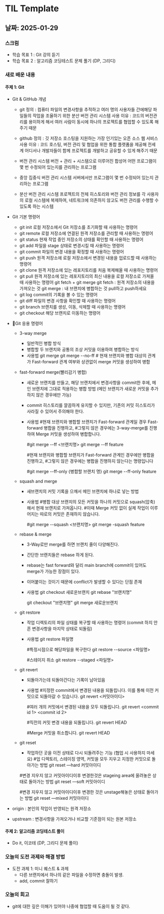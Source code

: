 # TIL Template

## 날짜: 2025-01-29
### 스크럼
- 학습 목표 1 : Git 강의 듣기
- 학습 목표 2 : 알고리즘 코딩테스트 문제 풀기 (DP, 그리디)

### 새로 배운 내용
#### 주제 1: Git
- Git & GitHub 개념
  - git 
  정의 : 컴퓨터 파일의 변경사항을 추적하고 여러 명의 사용자들 간에해당 파일들의 작업을 조율하기 위한 분산 버전 관리 시스템
  사용 이유 : 코드의 버전관리를 용이하게 해서 여러 사람이 동시에 하나의 프로젝트를 협업할 수 있도록 해주기 때문
  
  - github 
  정의 : 깃 저장소 호스팅을 지원하는 가장 인기있는 오픈 소스 웹 서비스
  사용 이유 : 코드 호스팅, 버전 관리 및 협업을 위한 통합 플랫폼을 제공해 전세계 어디서나 개발자들이 함께 프로젝트를 개발하고 공유할 수 있게 해주기 때문
  
  - 버전 관리 시스템 
  버전 + 관리 + 시스템으로 이루어진 합성어
  어떤 프로그램이 몇 번 수정되어 있는지를 관리하는 프로그램
  
  - 중앙 집중식 버전 관리 시스템
  서버에서만 프로그램이 몇 번 수정되어 있는지 관리하는 프로그램
  
  - 분산 버전 관리 시스템
  프로젝트의 전체 히스토리와 버전 관리 정보를 각 사용자의 로컬 시스템에 복제하여, 네트워크에 의존하지 않고도 버전 관리를 수행할 수 있도록 하는 시스템

- Git 기본 명령어
  - git init
    로컬 저장소에서 Git 저장소를 초기화할 때 사용하는 명령어
  - git remote
    로컬 저장소에 연결된 원격 저장소를 관리할 때 사용하는 명령어
  - git status
    현재 작업 중인 저장소의 상태를 확인할 때 사용하는 명령어
  - git add
    파일을 stage 상태로 변경시킬 때 사용하는 명령어
  - git commit
    파일의 변경 내용을 확정할 때 사용하는 명령어
  - git push
    원격 저장소에 로컬 저장소에서 변경된 내용을 업로드할 때 사용하는 명령어 
  - git clone
    원격 저장소에 있는 레포지토리를 처음 복제해올 때 사용하는 명령어
  - git pull
    원격 저장소에 있는 레포지토리의 최신 내용을 로컬 저장소로 가져올 때 사용하는 명령어
      git fetch + git merge
      git fetch : 원격 저장소의 내용을 가져오는 것
      git merge : 내 브랜치에 병합하는 것
    pull하고 push하세요
  - git log
    commit의 기록을 볼 수 있는 명령어
  - git diff
    파일의 변경 사항을 확인할 때 사용하는 명령어
  - git branch
    브랜치를 생성, 이동, 삭제할 때 사용하는 명령어
  - git checkout
    해당 브랜치로 이동하는 명령어

- Git 응용 명령어
  - 3-way merge
    - 일반적인 병합 방식
    - 병합할 두 브랜치와 공통의 조상 커밋을 이용하여 병합하는 방식
    - 사용법
      git merge
      git merge --no-ff # 현재 브랜치와 병합 대상의 관계가 Fast-forward 관계 여부와 상관없이 merge 커밋을 생성하여 병합

  - fast-forward merge(빨리감기 병합)
    - 새로운 브랜치를 만들고, 해당 브랜치에서 변경사항을 commit한 후에, 메인 브랜치에 그대로 적용하는 병합 방법
    (메인 브랜치가 새로운 커밋을 추가하지 않은 경우에만 가능)
    - commit 히스토리를 깔끔하게 유지할 수 있지만, 기존의 커밋 히스토리가 사라질 수 있어서 주의해야 한다.
    - 사용법
      #현재 브랜치와 병합할 브랜치가 Fast-forward 관계일 경우 Fast-forward 병합을 진행하고, 
      #그렇지 않은 경우에는 3-way-merge를 진행하여 Merge 커밋을 생성하여 병합합니다.

      #git merge --ff <브랜치명>
      git merge --ff feature
      
      #현재 브랜치와 병합할 브랜치가 Fast-forward 관계인 경우에만 병합을 진행하고, 
      #그렇지 않은 경우에는 병합을 진행하지 않는다는 명령입니다
      
      #git merge --ff-only {병합할 브랜치 명}
      git merge --ff-only  feature

  - squash and merge
    - 새브랜치의 커밋 기록을 으깨서 메인 브랜치에 하나로 넣는 방법
    - 사용법
      #병합 대상 브랜치의 모든 커밋을 하나의 커밋으로 squash(압축)해서 현재 브랜치로 가져옵니다.
      #이때 Merge 커밋 없이 실제 작업이 이루어지는 따로의 커밋은 존재하지 않습니다.
      
      #git merge --squash <브랜치명>
      git merge -squash feature

  - rebase & merge
    - 3-Way로만 merge를 하면 브랜치 줄이 다양해진다.
    - 간단한 브랜치들은 rebase 하게 된다.
    - rebase는 fast forward와 달리 main branch에 commit이 있어도 merge가 가능한 장점이 있다.
    - 이어붙이는 것이기 때문에 conflict가 발생할 수 있다는 단점 존재
    - 사용법
      git checkout 새로운브랜치 
      git rebase "브랜치명" 
      
      git checkout "브랜치명"
      git merge 새로운브랜치

  - git restore
    - 작업 디렉토리의 파일 상태를 복구할 때 사용하는 명령어 (commit 하지 안흔 변경사항을 마지막 상태로 되돌림)
    - 사용법
      git restore 파일명

      #특정시점으로 해당파일을 복구한다
      git restore --source <commit id> <파일명> 
      
      #스테이지 취소
      git restore --staged <파일명>

  - git revert 
    - 되돌아가는데 되돌아간다는 기록이 남아있음
    - 사용법 
      #지정한 commit에서 변경된 내용을 되돌립니다. 이를 통해 이전 커밋으로 되돌아갈 수 있습니다.
      git revert <커밋아이디> 
      
      #여러 개의 커밋에서 변경된 내용을 모두 되돌립니다.
      git revert <commit id 1> <commit id 2>
      
      #직전의 커밋 변경 내용을 되돌립니다.
      git revert HEAD
      
      #Merge 커밋을 취소합니다.
      git revert HEAD

  - git reset
    - 작업하던 곳을 이전 상태로 다시 되돌려주는 기능 (협업 시 사용하지 마세요)
    #업 디렉토리, 스테이징 영역, 커밋을 모두 지우고 지정한 커밋으로 돌아가는 방법
    git reset —hard 커밋아이디
    
    #변경 지우지 않고 커밋아이디이후 변경한것은 stageing area에 올려놓은 상태로 돌아가는 방법
    git reset —soft 커밋아이디
    
    #변경 지우지 않고 커밋아이디이후 변경한 것은 unstage해놓은 상태로 돌아가는 방법
    git reset —mixed 커밋아이디    

- origin : 본인의 작업이 반영되는 원격 저장소
- upstream : 변경사항을 가져오거나 비교할 기준점이 되는 원본 저장소

#### 주제 2: 알고리즘 코딩테스트 풀이
- Do it, 이코테 (DP, 그리디 문제 풀이)

### 오늘의 도전 과제와 해결 방법
- 도전 과제 1: 미니 퀘스트 & 과제 
  - 다른 브랜치에서 하나의 같은 파일을 수정하면 충돌이 발생. 
  - add, commit 잘하기 

### 오늘의 회고
- git에 대한 깊은 이해가 있어야 나중에 협업할 때 도움이 될 것 같다. 

